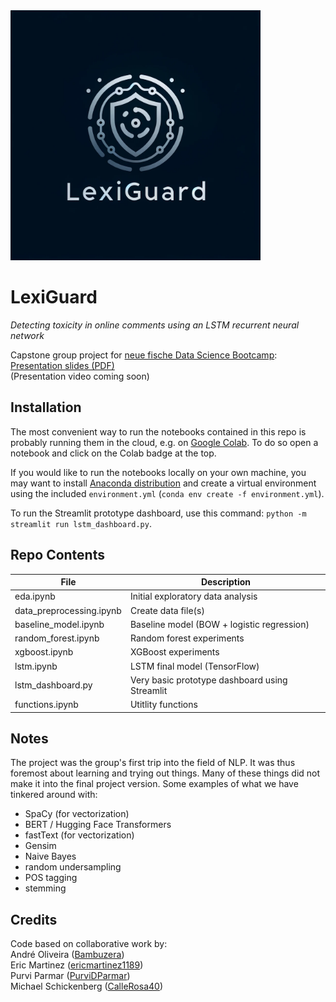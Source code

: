 <img src="img/lexiguard_logo.png" height="400" alt="LexiGuard logo">

# LexiGuard

*Detecting toxicity in online comments using an LSTM recurrent neural network*

Capstone group project for [neue fische Data Science Bootcamp](https://www.neuefische.de/bootcamp/data-science):  
[Presentation slides (PDF)](lexiguard_presentation.pdf)  
(Presentation video coming soon)

## Installation

The most convenient way to run the notebooks contained in this repo is probably running them in the cloud, e.g. on [Google Colab](https://colab.research.google.com/). To do so open a notebook and click on the Colab badge at the top.

If you would like to run the notebooks locally on your own machine, you may want to install [Anaconda distribution](https://www.anaconda.com/) and create a virtual environment using the included `environment.yml` (`conda env create -f environment.yml`).

To run the Streamlit prototype dashboard, use this command: `python -m streamlit run lstm_dashboard.py`.

## Repo Contents

| File | Description |
| --- | --- |
| eda.ipynb | Initial exploratory data analysis |
| data_preprocessing.ipynb | Create data file(s) |
| baseline_model.ipynb | Baseline model (BOW + logistic regression) |
| random_forest.ipynb | Random forest experiments |
| xgboost.ipynb | XGBoost experiments |
| lstm.ipynb | LSTM final model (TensorFlow) |
| lstm_dashboard.py | Very basic prototype dashboard using Streamlit |
| functions.ipynb | Utitlity functions |

## Notes

The project was the group's first trip into the field of NLP. It was thus foremost about learning and trying out things. Many of these things did not make it into the final project version. Some examples of what we have tinkered around with:

- SpaCy (for vectorization)
- BERT / Hugging Face Transformers
- fastText (for vectorization)
- Gensim
- Naive Bayes
- random undersampling
- POS tagging
- stemming

## Credits

Code based on collaborative work by:  
André Oliveira ([Bambuzera](https://github.com/Bambuzera))  
Eric Martinez ([ericmartinez1189](https://github.com/ericmartinez1189))  
Purvi Parmar ([PurviDParmar](https://github.com/PurviDParmar))  
Michael Schickenberg ([CalleRosa40](https://github.com/CalleRosa40))
